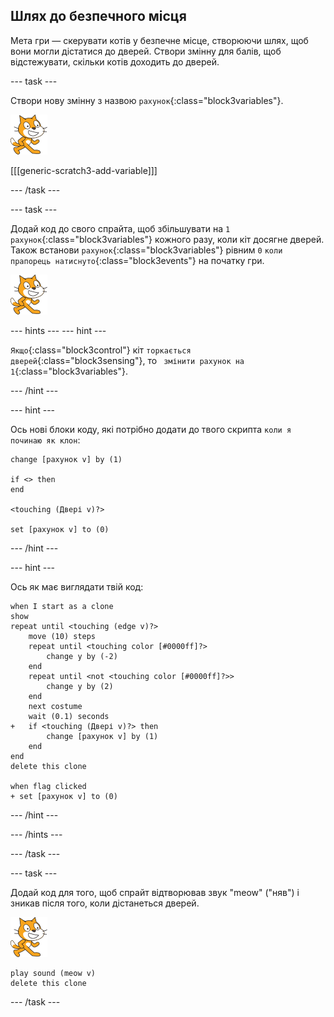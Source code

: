 ## Шлях до безпечного місця

Мета гри — скерувати котів у безпечне місце, створюючи шлях, щоб вони могли дістатися до дверей. Створи змінну для балів, щоб відстежувати, скільки котів доходить до дверей.

--- task ---

Створи нову змінну з назвою `рахунок`{:class="block3variables"}.

![Спрайт "Кіт"](images/cat-sprite.png)

[[[generic-scratch3-add-variable]]]

--- /task ---

--- task ---

Додай код до свого спрайта, щоб збільшувати на `1` `рахунок`{:class="block3variables"} кожного разу, коли кіт досягне дверей. Також встанови `рахунок`{:class="block3variables"} рівним `0` `коли прапорець натиснуто`{:class="block3events"} на початку гри.

![Спрайт "Кіт"](images/cat-sprite.png)

--- hints ---
 --- hint ---

`Якщо`{:class="block3control"} кіт `торкається дверей`{:class="block3sensing"}, то ` змінити рахунок на 1`{:class="block3variables"}.

--- /hint ---

--- hint ---

Ось нові блоки коду, які потрібно додати до твого скрипта `коли я починаю як клон`:

```blocks3
change [рахунок v] by (1)

if <> then
end

<touching (Двері v)?>

set [рахунок v] to (0)
```

--- /hint ---

--- hint ---

Ось як має виглядати твій код:

```blocks3
when I start as a clone
show
repeat until <touching (edge v)?>
    move (10) steps
    repeat until <touching color [#0000ff]?>
        change y by (-2)
    end
    repeat until <not <touching color [#0000ff]?>>
        change y by (2)
    end
    next costume
    wait (0.1) seconds
+   if <touching (Двері v)?> then
        change [рахунок v] by (1)
    end
end
delete this clone

when flag clicked
+ set [рахунок v] to (0)
```

--- /hint ---

--- /hints ---

--- /task ---

--- task ---

Додай код для того, щоб спрайт відтворював звук "meow" ("няв") і зникав після того, коли дістанеться дверей.

![Спрайт "Кіт"](images/cat-sprite.png)

```blocks3
play sound (meow v)
delete this clone
```

--- /task ---